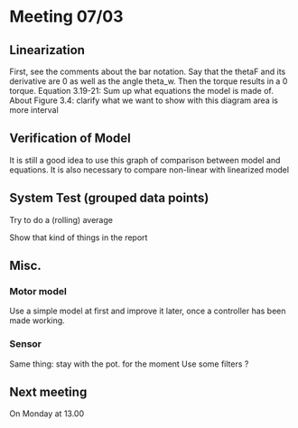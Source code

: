 # Meeting 07/03

## Linearization
First, see the comments about the bar notation.
Say that the thetaF and its derivative are 0 as well as the angle theta_w. Then the torque results in a 0 torque.
Equation 3.19-21: Sum up what equations the model is made of. 
About Figure 3.4: clarify what we want to show with this diagram
area is more interval


## Verification of Model
It is still a good idea to use this graph of comparison between model and equations.
It is also necessary to compare non-linear with linearized model

## System Test (grouped data points)
Try to do a (rolling) average

Show that kind of things in the report

## Misc.
### Motor model
Use a simple model at first and improve it later, once a controller has been made working.
### Sensor
Same thing: stay with the pot. for the moment
Use some filters ?

## Next meeting
On Monday  at 13.00